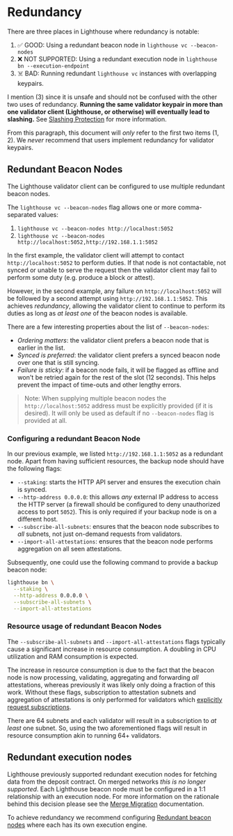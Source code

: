 # Redundancy

[subscribe-api]: https://ethereum.github.io/beacon-APIs/#/Validator/prepareBeaconCommitteeSubnet

There are three places in Lighthouse where redundancy is notable:

1. ✅ GOOD: Using a redundant beacon node in `lighthouse vc --beacon-nodes`
1. ❌ NOT SUPPORTED: Using a redundant execution node in `lighthouse bn --execution-endpoint`
1. ☠️ BAD: Running redundant `lighthouse vc` instances with overlapping keypairs.

I mention (3) since it is unsafe and should not be confused with the other two
uses of redundancy. **Running the same validator keypair in more than one
validator client (Lighthouse, or otherwise) will eventually lead to slashing.**
See [Slashing Protection](./slashing-protection.md) for more information.

From this paragraph, this document will *only* refer to the first two items (1, 2). We
*never* recommend that users implement redundancy for validator keypairs.

## Redundant Beacon Nodes

The Lighthouse validator client can be configured to use multiple redundant beacon nodes.

The `lighthouse vc --beacon-nodes` flag allows one or more comma-separated values:

1. `lighthouse vc --beacon-nodes http://localhost:5052`
1. `lighthouse vc --beacon-nodes http://localhost:5052,http://192.168.1.1:5052`

In the first example, the validator client will attempt to contact
`http://localhost:5052` to perform duties. If that node is not contactable, not
synced or unable to serve the request then the validator client may fail to
perform some duty (e.g. produce a block or attest).

However, in the second example, any failure on `http://localhost:5052` will be
followed by a second attempt using `http://192.168.1.1:5052`. This
achieves *redundancy*, allowing the validator client to continue to perform its
duties as long as *at least one* of the beacon nodes is available.

There are a few interesting properties about the list of `--beacon-nodes`:

- *Ordering matters*: the validator client prefers a beacon node that is
	earlier in the list.
- *Synced is preferred*: the validator client prefers a synced beacon node over
	one that is still syncing.
- *Failure is sticky*: if a beacon node fails, it will be flagged as offline
    and won't be retried again for the rest of the slot (12 seconds). This helps prevent the impact
    of time-outs and other lengthy errors.

> Note: When supplying multiple beacon nodes the `http://localhost:5052` address must be explicitly
> provided (if it is desired). It will only be used as default if no `--beacon-nodes` flag is
> provided at all.

### Configuring a redundant Beacon Node

In our previous example, we listed `http://192.168.1.1:5052` as a redundant
node. Apart from having sufficient resources, the backup node should have the
following flags:

- `--staking`: starts the HTTP API server and ensures the execution chain is synced.
- `--http-address 0.0.0.0`: this allows *any* external IP address to access the
	HTTP server (a firewall should be configured to deny unauthorized access to port
	`5052`). This is only required if your backup node is on a different host.
- `--subscribe-all-subnets`: ensures that the beacon node subscribes to *all*
	subnets, not just on-demand requests from validators.
- `--import-all-attestations`: ensures that the beacon node performs
	aggregation on all seen attestations.

Subsequently, one could use the following command to provide a backup beacon
node:

```bash
lighthouse bn \
  --staking \
  --http-address 0.0.0.0 \
  --subscribe-all-subnets \
  --import-all-attestations
```

### Resource usage of redundant Beacon Nodes

The `--subscribe-all-subnets` and `--import-all-attestations` flags typically
cause a significant increase in resource consumption. A doubling in CPU
utilization and RAM consumption is expected.

The increase in resource consumption is due to the fact that the beacon node is
now processing, validating, aggregating and forwarding *all* attestations,
whereas previously it was likely only doing a fraction of this work. Without
these flags, subscription to attestation subnets and aggregation of
attestations is only performed for validators which [explicitly request
subscriptions][subscribe-api].

There are 64 subnets and each validator will result in a subscription to *at
least* one subnet. So, using the two aforementioned flags will result in
resource consumption akin to running 64+ validators.

## Redundant execution nodes

Lighthouse previously supported redundant execution nodes for fetching data from the deposit
contract. On merged networks _this is no longer supported_. Each Lighthouse beacon node must be
configured in a 1:1 relationship with an execution node. For more information on the rationale
behind this decision please see the [Merge Migration](./merge-migration.md) documentation.

To achieve redundancy we recommend configuring [Redundant beacon nodes](#redundant-beacon-nodes)
where each has its own execution engine.

